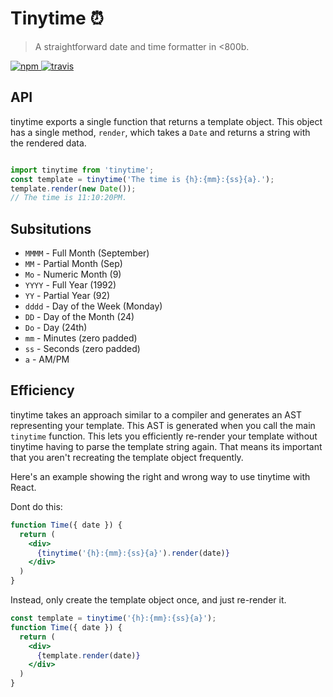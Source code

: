 
# Tinytime ⏰
> A straightforward date and time formatter in <800b.

<a href="https://www.npmjs.org/package/tinytime">
    <img src="https://img.shields.io/npm/v/tinytime.svg?style=flat" alt="npm">
  </a> <a href="https://travis-ci.org/aweary/tinytime">
  <img src="https://travis-ci.org/aweary/tinytime.svg?branch=master" alt="travis"></a>

## API

tinytime exports a single function that returns a template object. This object has a single method, `render`, which
takes a `Date` and returns a string with the rendered data.

```js

import tinytime from 'tinytime';
const template = tinytime('The time is {h}:{mm}:{ss}{a}.');
template.render(new Date());
// The time is 11:10:20PM.
```

## Subsitutions

 * `MMMM` - Full Month (September)
 * `MM` - Partial Month (Sep)
 * `Mo` - Numeric Month (9)
 * `YYYY` - Full Year (1992)
 * `YY` - Partial Year (92)
 * `dddd` - Day of the Week (Monday)
 * `DD` - Day of the Month (24)
 * `Do` - Day (24th)
 * `mm` - Minutes (zero padded)
 * `ss` - Seconds (zero padded)
 * `a` - AM/PM


## Efficiency

tinytime takes an approach similar to a compiler and generates an AST representing your template. This AST is generated when
you call the main `tinytime` function. This lets you efficiently re-render your template without tinytime having to parse the
template string again. That means its important that you aren't recreating the template object frequently.

Here's an example showing the right and wrong way to use tinytime with React.

Dont do this:

```jsx
function Time({ date }) {
  return (
    <div>
      {tinytime('{h}:{mm}:{ss}{a}').render(date)}
    </div>
  )
}
```

Instead, only create the template object once, and just re-render it.

```jsx
const template = tinytime('{h}:{mm}:{ss}{a}');
function Time({ date }) {
  return (
    <div>
      {template.render(date)}
    </div>
  )
}
```
